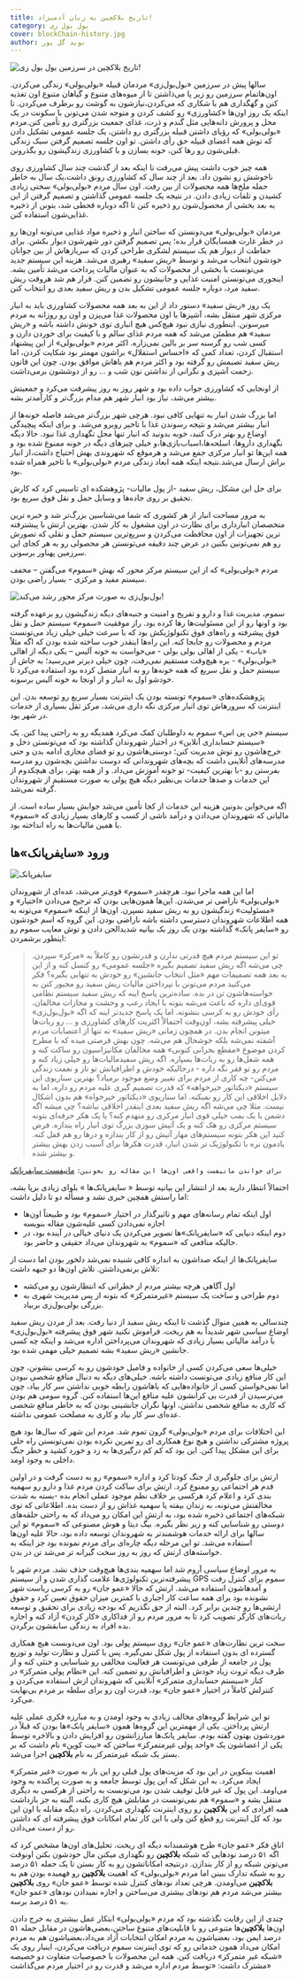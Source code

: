 ```yaml
---
title: تاریخ بلاکچین به زبان آدمیزاد!
category: بول بول زی
cover: blockChain-history.jpg
author: نوید گل‌ پور
---
```


![تاریخ بلاکچین در سرزمین بول بول زی!](blockChain-history.jpg)

سالها پیش در سرزمین «بول‌بول‌زی» مردمان قبیله «بولی‌بولی» زندگی می‌کردن. اون‌هاتمام سرزمین رو زیر پا می‌ذاشتن تا از میوه‌های متنوع و گیاهان متنوع اون تغذیه کنن و گهگداری هم با شکاری که می‌کردن،‌نیازشون به گوشت رو برطرف می‌کردن. تا اینکه یک روز اون‌ها «کشاورزی» رو کشف کردن و متوجه شدن می‌تونن با سکونت در یک محل و پرورش دانه‌هایی مثل گندم و ذرت، غذای جمعیت بزرگتری رو تأمین کنن.مردم «بولی‌بولی» که رؤیای داشتن قبیله بزرگتری رو داشتن،‌ یک جلسه عمومی تشکیل دادن که توش همه اعضای قبیله حق رأی داشتن. تو اون جلسه تصمیم گرفتن سبک زندگی قبلی‌شون رو رها کنن،‌ خونه بسازن و با کشاورزی زندگیشون رو بگذرونن.

همه چیز خوب داشت پیش می‌رفت تا اینکه بعد از گذشت چند سال کشاورزی روی ناخوشش رو نشون داد. بعد از چند سال که کشاورزی رونق داشت،یک سال به خاطر حمله ملخ‌ها همه محصولات از بین رفت. اون سال مردم «بولی‌بولی» سختی زیادی کشیدن و تلفات زیادی دادن. در نتیجه یک جلسه عمومی گذاشتن و تصمیم گرفتن از این به بعد بخشی از محصول‌شون رو ذخیره کنن تا اگه دوباره قحطی شد،‌ بتونن از ذخیره غذایی‌شون استفاده کنن.

مردمان «بولی‌بولی» می‌دونستن که ساختن انبار و ذخیره مواد غذایی می‌تونه اون‌ها رو در خطر غارت همسایگان قرار بده؛ پس تصمیم گرفتن دور شهرشون دیوار بکشن. برای حفاظت از دیوار هم یک سیستم لشکری طراحی کردن که سربازهاش از بین جوانان خودشون انتخاب می‌شد و توسط «ریش سفید» رهبری می‌شد. هزینه این سیستم جدید می‌تونست با بخشی از محصولات که به عنوان مالیات پرداخت می‌شد تأمین بشه. اینجوری می‌تونستن امنیت غذایی و جانیشون رو تضمین کنن. قرار هم شد هروقت ریش سفید مرد، دوباره جلسه عمومی تشکیل بدن و ریش سفید بعدی رو انتخاب کنن.

یک روز «ریش سفید» دستور داد از این به بعد همه محصولات کشاورزی باید به انبار مرکزی شهر منتقل بشه، آشپزها با اون محصولات غذا می‌پزن و اون رو روزانه به مردم میرسونن. اینطوری نیازی نبود هیچ‌کس هیچ انباری توی خونش داشته باشه و «ریش سفید» هم مطمئن می‌شد که همه مردم غذای سالم و با کیفیت برای خوردن دارن و کسی شب رو گرسنه سر بر بالین نمی‌زاره. اکثر مردم «بولی‌بولی» از این پیشنهاد استقبال کردن،‌ تعداد کمی که «احساس استقلال» براشون مهمتر بود شکایت کردن،‌ اما ریش سفید تصیمش رو گرفته بود و اکثر مردم هم باهاش موافق بودن. چون این قانون زحمت آشپزی و نگرانی از نداشتن نون شب و … رو از دوششون برمی‌داشت.

از اونجایی که کشاورزی جواب داده بود و شهر روز به روز پیشرفت می‌کرد و جمعیتش بیشتر می‌شد، نیاز بود انبار شهر هم مدام بزرگ‌تر و کارآمدتر بشه.

اما بزرگ شدن انبار به تنهایی کافی نبود. هرچی شهر بزرگ‌تر می‌شد فاصله خونه‌ها از انبار بیشتر می‌شد و نتیجه رسوندن غذا با تاخیر روبرو می‌شد. و برای اینکه پیچیدگی اوضاع رو بهتر درک کنید،‌ خوبه بدونید که انبار تنها محل نگهداری غذا نبود. حالا دیگه نگهداری دارو‌ها،‌ اسلحه‌ها،‌اسباب‌بازی‌ها،‌و خیلی چیزهای دیگه در خونه ممنوع شده بود و همه این‌ها تو انبار مرکزی جمع می‌شد و هرموقع که شهروندی بهش احتیاج داشت،‌از انبار براش ارسال می‌شد.نتیجه اینکه همه ابعاد زندگی مردم «بولی‌بولی» با تاخیر همراه شده بود.

برای حل این مشکل، ریش سفید -از پول مالیات- پژوهشکده ای تاسیس کرد که کارش تحقیق
بر روی جاده‌ها و وسایل حمل و نقل فوق سریع‌ بود.

به مرور مساحت انبار از هر کشوری که شما می‌شناسین بزرگ‌تر شد و خبره ترین متخصصان انبارداری برای نظارت در اون مشغول به کار شدن. بهترین ارتش با پیشترفته ترین تجهیزات از اون محافظت می‌کردن و سریع‌ترین سیستم حمل و نقلی که تصورش رو هم نمی‌تونین بکنین در عرض چند دقیقه می‌تونستن هر محصولی رو به هر کجای این سرزمین پهناور برسونن.

مردم «بولی‌بولی» که از این سیستم مرکز محور که بهش «سموم» می‌گفتن – مخفف سیستم مفید و مرکزی - بسیار راضی بودن.

![بول‌بول‌زی به صورت مرکز محور رشد می‌کند!](centralBulyBuly.jpg)

سموم، مدیریت غذا و دارو و تفریح و امنیت و جنبه‌های دیگه زندگیشون رو برعهده گرفته بود و اونها رو از این مسئولیت‌ها رها کرده بود.
راز موفقیت «سموم» سیستم حمل و نقل فوق پیشرفته و راه‌های فوق تکنولوژیکش بود که با سرعت خیلی خیلی زیاد می‌تونست مردم و محصولات رو جابجا کنه. این راه‌ها اینقدر خوب ساخته شده بودن که اگه مثلاً «باب» - یکی از اهالی بولی‌ بولی - می‌خواست به خونه آلیس – یکی دیگه از اهالی «بولی‌بولی» - بره هیچ‌وقت مستقیم نمی‌رفت،‌ چون خیلی دیرتر می‌رسید؛ به جاش از سیستم حمل و نقل سریع که همه خونه‌ها رو به انبار متصل کرده بود استفاده می‌کرد تا خودشو اول به انبار و از اونجا به خونه آلیس برسونه.

پژوهشکده‌های «سموم» تونسته بودن یک اینترنت بسیار سریع رو توسعه بدن. این اینترنت که سرورهاش توی انبار مرکزی نگه داری می‌شد، مرکز ثقل بسیاری از خدمات در شهر بود.

سیستم «جی پی اس» سموم به داوطلبان کمک می‌کرد همدیگه رو به راحتی پیدا کنن. یک «سیستم حسابداری آنلاین» در اختیار شهروندان گذاشته بود که می‌تونستن دخل و خرج‌هاشون رو توش مدیریت کنن؛ دوستی‌هاشون رو تو فضای مجازی ادامه بدن و حتی مدرسه‌های آنلاینی داشت که بچه‌های شهروندانی که دوست نداشتن بچه‌شون رو مدرسه بفرستن رو -با بهترین کیفیت- تو خونه آموزش می‌داد. و از همه بهتر،‌ برای هیچکدوم از این خدمات و صدها خدمات بی‌نظیر دیگه هیچ پولی به صورت مستقیم از شهروندان گرفته نمی‌شد.

اگه می‌خواین بدونین هزینه این خدمات از کجا تأمین می‌شد جوابش بسیار ساده است. از مالیاتی که شهروندان می‌دادن و درآمد ناشی از کسب و کارهای بسیار زیادی که «سموم» با همین مالیات‌ها به راه انداخته بود.

## ورود «سایفرپانک»‌ها

![سایفرپانک](/cypherpunk.jpg)

اما این همه ماجرا نبود. هرچقدر «سموم» قوی‌تر می‌شد، عده‌ای از شهروندان «بولی‌بولی» ناراضی تر می‌شدن. این‌ها همون‌هایی بودن که ترجیح می‌دادن «اختیار» و «مسئولیت» زندگیشون رو به ریش سفید نسپرن. اون‌ها از اینکه «سموم» می‌تونه به همه اطلاعات شهروندان دسترسی داشته باشه ناراضی بودن. این گروه که اسم خودشون رو «سایفر پانک» گذاشته بودن یک روز یک بیانیه شدیدالحن دادن و توش معایب سموم رو اینطور برشمردن:

> تو این سیستم مردم هیچ قدرتی ندارن و قدرتشون رو کاملاً به «مرکز» سپردن.
> چی می‌شه اگه ریش سفید تصمیم بگیره «جلسه عمومی» رو کنسل کنه و از این به بعد همه تصمیمات مهم «مثل انتخاب جانشین» رو خودش به تنهایی بگیره؟
> فکر می‌کنید مردم می‌تونن با نپرداختن مالیات ریش سفید رو مجبور کنن به خواسته‌هاشون تن در بده. ساده‌ترین پاسخ اینه که ریش سفید سیستم نظامی قوی‌ای داره که باعث می‌شه بتونه با ایجاد رعب و وحشت و مجازات مخالفان، رأی خودش رو به کرسی بنشونه. اما یک پاسخ جدیدتر اینه که اگه «بول‌بول‌زی» خیلی پیشرفته بشه، اون‌وقت احتمالاً اکثریت کارهای کشاورزی و … رو ربات‌ها میتونن انجام بدن. در همچون زمانی «ریش سفید» نه تنها از اعتصابات مردم آشفته نمی‌شه بلکه خوشحال هم می‌شه. چون بهش فرصتی میده که با مطرح کردن موضوع «مقطع بحرانی کنونی» همه مخالفان مکانیزاسیون رو ساکت کنه و همه شغل‌ها رو به ربات‌ها بسپاره.
> اگه ریش سفیدمالیات‌ها رو خیلی زیاد کنه و مردم رو تو فقر نگه داره - درحالیکه خودش و اطرافیانش تو ناز و نعمت زندگی می‌کنن- چه کاری از مردم برای تغییر وضع موجود برمیاد؟
> بهترین سناریوی این سیستم «دیکتاتور خیرخواهه» که قدرت تصمیم گیری علیه مردم رو داره، اما به دلایل اخلاقی این کار رو نمیکنه. اما سناریوی «دیکتاتور خیرخواه» هم بدون اشکال نیست. مثلا چی می‌شه اگه ریش سفید بعدی اینقدر اخلاقی نباشه؟
> چی میشه اگه دشمن با یک بمب خیلی قوی انبار مرکزی رو منهدم کنه؟ یا یک هکر حرفه‌ای بتونه سیستم مرکزی رو هک کنه و یک آتیش سوزی بزرگ توی انبار راه بندازه. فرض کنید این هکر بتونه سیستم‌های مهار آتیش رو از کار بندازه و درها رو هم قفل کنه. یادمون نره با تکنولوژیک تر شدن انبار، قدرت هکر‌ها برای آسیب زدن بهش بیشتر و بیشتر شده.

`برای خواندن مانیفست واقعی اون‌ها این مقاله رو بخونین:`
[مانیفست سایفرپانک](/مانیفست%20سایفرپانک)

احتمالاً انتظار دارید بعد از انتشار این بیانیه توسط « سایفرپانک‌ها » بلوای زیادی برپا بشه،‌ اما راستش همچین خبری نشد و مسأله دو تا دلیل داشت:

- اول اینکه تمام رسانه‌های مهم و تاثیرگذار در اختیار «سموم» بود و طبیعتاً اون‌ها اجازه نمی‌دادن کسی علیه‌شون مقاله بنویسه
- دوم اینکه دنیایی که «سایفرپانک»‌ها تصویر می‌کردن یک دنیای خیالی در آینده بود،‌ در حالیکه منافعی که «سموم» به شهروندان می‌داد حقیقی و حاضر بود.

سایفرپانک‌ها از اینکه صداشون به اندازه کافی شنیده نمی‌شد دلخور بودن اما دست از تلاش برنمی‌داشتن. تلاش اون‌ها دو جبهه داشت:

- اول آگاهی هرچه بیشتر مردم از خطراتی که انتظارشون رو می‌کشه
- دوم طراحی و ساخت یک سیستم «غیرمتمرکز» که بتونه از پس مدیریت شهری به بزرگی بولی‌بول‌زی بربیاد.

چندسالی به همین منوال گذشت تا اینکه ریش سفید از دنیا رفت. بعد از مردن ریش سفید اوضاع سیاسی شهر شدیداً به هم ریخت. فراموش نکنید شهر فوق پیشرفته «بول‌بول‌زی» با درآمد مالیاتی بسیار زیادی که شهروندان می‌پرداختن اداره می‌شد و اینکه چه کسی جانشین «ریش سفید» بشه تصمیم خیلی مهمی شده بود.

خیلی‌ها سعی می‌کردن کسی از خانواده و فامیل خودشون رو به کرسی بنشونن، چون این کار منافع زیادی می‌تونست داشته باشه. خیلی‌های دیگه به دنبال منافع شخصی نبودن اما نمی‌خواستن کسی از خانواده‌هایی که باهاشون رابطه خوبی نداشتن سر کار بیاد،‌ چون می‌ترسیدن از قدرت بی کرانشون علیه منافع این‌ها استفاده کنن. گروه سومی هم بودن که کاری به منافع شخصی نداشتن، اونها نگران جانشینی بودن که به خاطر منافع شخصی عده‌ای سر کار بیاد و کاری به مصلحت عمومی نداشته.

این اختلافات برای مردم «بولی‌بولی» گرون تموم شد. مردم این شهر که سال‌ها بود هیچ پروژه مشترکی نداشتن و هیچ نوع همکاری ای رو تمرین نکرده بودن نمی‌تونستن راه حلی برای این مشکل پیدا کنن. این بود که کم کم درگیری‌ها به زد و خورد کشید و خطر جنگ داخلی به وجود اومد.

ارتش برای جلوگیری از جنگ کودتا کرد و اداره «سموم» رو به دست گرفت و در اولین قدم هر اجتماعی رو ممنوع کرد. ارتش برای ساکت کردن مردم غذا و دارو رو سهمیه بندی کرد و اعلام کرد هرکسی بر خلاف نظم موجود عملی انجام بده -بسته به شدت مخالفتش می‌تونه، به زندان بیفته یا سهمیه غذاش رو از دست بده. اطلاعاتی که توی شبکه‌های اجتماعی ذخیره شده بود، به ارتش این امکان رو می‌داد که به راحتی حلقه‌های دوستی رو شناسایی کنه و زیر نظر بگیره. بیگ دیتا و هوش مصنوعی که «سموم» تو این سالها برای ارائه خدمات هوشمندتر به شهروندان توسعه داده بود، حالا علیه اون‌ها استفاده می‌شد. تو این مرحله دیگه چاره‌ای برای مردم نمونده بود جز اینکه به خواسته‌های ارتش که روز به روز سخت گیرانه تر می‌شد تن در بدن.

به مرور اوضاع سیاسی آروم شد اما سهمیه بندی‌ها هیچ‌وقت حذف نشد. مردم شهر با پیشرفته‌ترین تکنولوژی‌ها علامت گذاری شدن و از سیستم GPS سموم برای کنترل رفت و آمد‌هاشون استفاده می‌شد. ارتش که حالا «عمو جان» رو به کرسی ریاست شهر نشونده بود برای همه ساعت کار اجباری با کمترین میزان حقوق تعیین کرد و حقوق ارتشی‌ها رو چندین برابر کرد. البته از حق نگذریم که بودجه زیادی برای تحقیق و توسعه ربات‌های کارگر تصویب کرد تا به مرور مردم رو از فداکاری «کار کردن» آزاد کنه و اجازه بده افراد به زندگی سابقشون برگردن.

سخت ترین نظارت‌های «عمو جان» روی سیستم پولی بود. اون می‌دونست هیچ همکاری گسترده ای بدون استفاده از پول شکل نمی‌گیره. پس با کنترل و نظارت تولید و توزیع پول در جامعه از طرفی می‌تونست هر فعالیت مخالفی رو شناسایی و خنثی کنه و از طرف دیگه ثروت زیاد خودش و اطرافیانش رو تضمین کنه. این «نظام پولی متمرکز» در کنار «سیستم حسابداری متمرکز» آنلاینی که شهروندان ازش استفاده می‌کردن و کنترلش کاملاً در اختیار «عمو جان» بود،‌ قدرت اون رو برای سلطه بر مردم بی‌نهایت می‌کرد.

تو این شرایط گروه‌های مخالف زیادی به وجود اومدن و به مبارزه فکری عملی علیه ارتش پرداختن. یکی از مهمترین این گروه‌ها همون «سایفر پانک»‌ها بودن که قبلاً در موردشون بهتون گفته بودم. سایفر پانک‌ها مبارزاتشون رو افزایش دادن و بالاخره توسط یکی از اعضاشون یک «واحد پولی غیرمتمرکز» ساختن که «بیت کوین» نام داشت که بر بستر یک شبکه غیرمتمرکز به نام **بلاکچین** اجرا می‌شد.

اهمیت بیتکوین در این بود که مزیت‌های پول قبلی رو این بار به صورت «غیر متمرکز» ایجاد می‌کرد. به این شکل که این پول توسط جامعه و به صورت پراکنده به وجود می‌اومد. این پول که غیر قابل توقیف شدن بود می‌تونست به راحتی از هرکسی به دیگری منتقل بشه و «سموم» هم نمی‌تونست در مقابلش هیچ کاری بکنه، البته به جز بازداشت همه افرادی که این **بلاکچین** رو روی اینترنت نگهداری می‌کردن. راه دیگه مقابله با اون این بود که کل اینترنت رو قطع کنن ولی با این کار تمام امکانات فوق پیشرفته ای که داشتن رو از دست می‌دادن.

اتاق فکر «عمو جان» طرح هوشمندانه دیگه ای ریخت. تحلیل‌های اون‌ها مشخص کرد که اگه ۵۱ درصد نود‌هایی که شبکه **بلاکچین** رو نگهداری میکنن مال خودشون بکنن اونوقت می‌تونن شبکه رو از کار بندازن. درنتیجه امکاناتشون رو به کار بستن تا یک حمله ۵۱ درصد رو به شبکه تدارک ببینن اما مردم «بولی‌بولی» که اهمیت **بلاکچین** رو فهمیده بودن هم به **بلاکچین** می‌اومدن. هرچی تعداد نودهای کنترل شده توسط «عمو جان» روی **بلاکچین** بیشتر می‌شد مردم هم نود‌های بیشتری می‌ساختن و اجازه نمیدادن نود‌های «عمو جان» به ۵۱ درصد برسه.

چندی از این رقابت نگذشته بود که مردم «بولی‌بولی» ابتکار عمل بیشتری به خرج دادن. اون‌ها **بلاکچین**‌ها متنوعی رو با قابلیت‌های متنوع ساختن،‌بعضی‌هاشون در مقابل حمله ۵۱ درصد ایمن بود، بعضیاشون به مردم امکان انتخابات آزاد می‌داد،‌بعضیاشون هم به مردم امکان می‌داد همون خدماتی رو که توی اینترنت سموم دریافت می‌کردن،‌ اینبار روی یک «شبکه غیر متمرکز» دریافت کنن. همه این محصولات با خصوصیات متفاوت دو خصیصه مشترک داشت:‌ «توسط مردم اداره می‌شد و قدرت رو در اختیار مردم می‌گذاشت»
